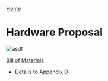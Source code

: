 [Home](/index.md)


# **Hardware Proposal**

![asdf](https://github.com/Team-309-Weather-Station/EGR314-Spring2024-Team309.github.io/assets/157083379/d5491f57-bf2c-41ee-8ec9-2ceee4ae5f34)





[Bill of Materials](https://docs.google.com/spreadsheets/d/1t2ft6POlQOHWxzSHua7qpe4oo7F90Wr8/edit#gid=70035195)
* Details to [Appendix D](/Appendix_D.md)
